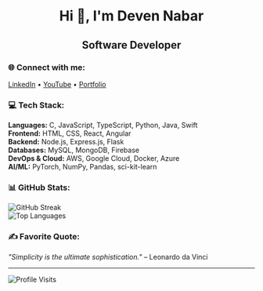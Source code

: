 <h1 align="center">Hi 👋, I'm Deven Nabar</h1>
<h2 align="center">Software Developer</h2>

### 🌐 Connect with me:
[LinkedIn](https://linkedin.com/in/devennabar) • [YouTube](https://youtube.com/@devennabar) • [Portfolio](https://www.dnabar.me)

### 💻 Tech Stack:
**Languages:** C, JavaScript, TypeScript, Python, Java, Swift  
**Frontend:** HTML, CSS, React, Angular  
**Backend:** Node.js, Express.js, Flask  
**Databases:** MySQL, MongoDB, Firebase  
**DevOps & Cloud:** AWS, Google Cloud, Docker, Azure  
**AI/ML:** PyTorch, NumPy, Pandas, sci-kit-learn  

### 📊 GitHub Stats:
![GitHub Streak](https://github-readme-streak-stats.herokuapp.com/?user=DevenNabar&theme=default&hide_border=true)  
![Top Languages](https://github-readme-stats.vercel.app/api/top-langs/?username=DevenNabar&theme=default&hide_border=true&layout=compact)

### ✍️ Favorite Quote:
*"Simplicity is the ultimate sophistication."* – Leonardo da Vinci

---
![Profile Visits](https://visitcount.itsvg.in/api?id=DevenNabar&icon=0&color=6)
